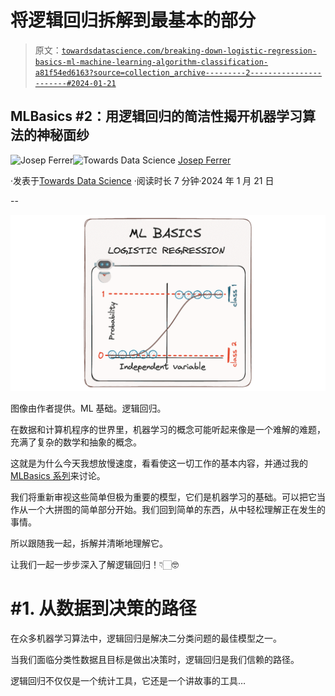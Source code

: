 # 将逻辑回归拆解到最基本的部分

> 原文：[`towardsdatascience.com/breaking-down-logistic-regression-basics-ml-machine-learning-algorithm-classification-a81f54ed6163?source=collection_archive---------2-----------------------#2024-01-21`](https://towardsdatascience.com/breaking-down-logistic-regression-basics-ml-machine-learning-algorithm-classification-a81f54ed6163?source=collection_archive---------2-----------------------#2024-01-21)

## MLBasics #2：用逻辑回归的简洁性揭开机器学习算法的神秘面纱

[](https://medium.com/@rfeers?source=post_page---byline--a81f54ed6163--------------------------------)![Josep Ferrer](https://medium.com/@rfeers?source=post_page---byline--a81f54ed6163--------------------------------)[](https://towardsdatascience.com/?source=post_page---byline--a81f54ed6163--------------------------------)![Towards Data Science](https://towardsdatascience.com/?source=post_page---byline--a81f54ed6163--------------------------------) [Josep Ferrer](https://medium.com/@rfeers?source=post_page---byline--a81f54ed6163--------------------------------)

·发表于[Towards Data Science](https://towardsdatascience.com/?source=post_page---byline--a81f54ed6163--------------------------------) ·阅读时长 7 分钟·2024 年 1 月 21 日

--

![](img/7a90a1ebc3000841e4b51984f5bb3eb5.png)

图像由作者提供。ML 基础。逻辑回归。

在数据和计算机程序的世界里，机器学习的概念可能听起来像是一个难解的难题，充满了复杂的数学和抽象的概念。

这就是为什么今天我想放慢速度，看看使这一切工作的基本内容，并通过我的[MLBasics 系列](https://medium.com/towards-data-science/mlbasics-simple-linear-regression-machine-learning-algorithm-predict-programming-8d83cac9873a)来讨论。

我们将重新审视这些简单但极为重要的模型，它们是机器学习的基础。可以把它当作从一个大拼图的简单部分开始。我们回到简单的东西，从中轻松理解正在发生的事情。

所以跟随我一起，拆解并清晰地理解它。

让我们一起一步步深入了解逻辑回归！👇🏻🤓

# #1. 从数据到决策的路径

在众多机器学习算法中，逻辑回归是解决二分类问题的最佳模型之一。

当我们面临分类性数据且目标是做出决策时，逻辑回归是我们信赖的路径。

逻辑回归不仅仅是一个统计工具，它还是一个讲故事的工具…
